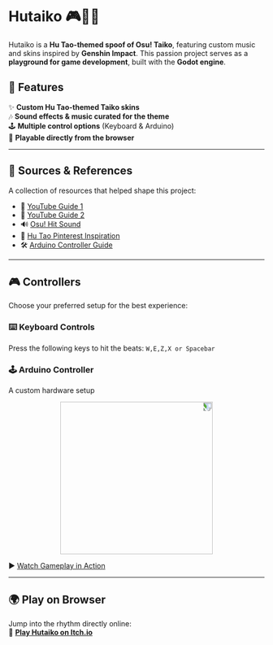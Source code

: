 # Hutaiko 🎮🥁🔥

Hutaiko is a **Hu Tao-themed spoof of Osu! Taiko**, featuring custom music and skins inspired by **Genshin Impact**. This passion project serves as a **playground for game development**, built with the **Godot engine**.

## 📜 Features
✨ **Custom Hu Tao-themed Taiko skins**  
🎶 **Sound effects & music curated for the theme**  
🕹️ **Multiple control options** (Keyboard & Arduino)  
🚀 **Playable directly from the browser**  

---

## 🔗 Sources & References
A collection of resources that helped shape this project:
- 🎥 [YouTube Guide 1](https://www.youtube.com/watch?v=lhrqsUZ45j8)  
- 🎥 [YouTube Guide 2](https://www.youtube.com/watch?v=-F19D7OOkJk)  
- 🔊 [Osu! Hit Sound](https://www.myinstants.com/en/instant/osu-hit-sound-29289/)  
- 🎨 [Hu Tao Pinterest Inspiration](https://ph.pinterest.com/pin/174444185560567223/)  
- 🛠️ [Arduino Controller Guide](https://www.youtube.com/watch?v=zEveh8KbWdM)  

---

## 🎮 Controllers
Choose your preferred setup for the best experience:

### ⌨️ Keyboard Controls
Press the following keys to hit the beats:
```W,E,Z,X or Spacebar```


### 🕹️ Arduino Controller
A custom hardware setup 
<div align="center">
  <img src="https://github.com/user-attachments/assets/31612199-4aa3-45fd-a206-f8805bda2cae" style="transform: rotate(90deg); width: 300px;">
</div>

▶️ [Watch Gameplay in Action](https://www.instagram.com/reel/DJalQYsSVde/?utm_source=ig_web_copy_link&igsh=MzRlODBiNWFlZA==)

---

## 🌍 Play on Browser
Jump into the rhythm directly online:  
🔗 **[Play Hutaiko on Itch.io](https://kagzz.itch.io/hutaiko)**
